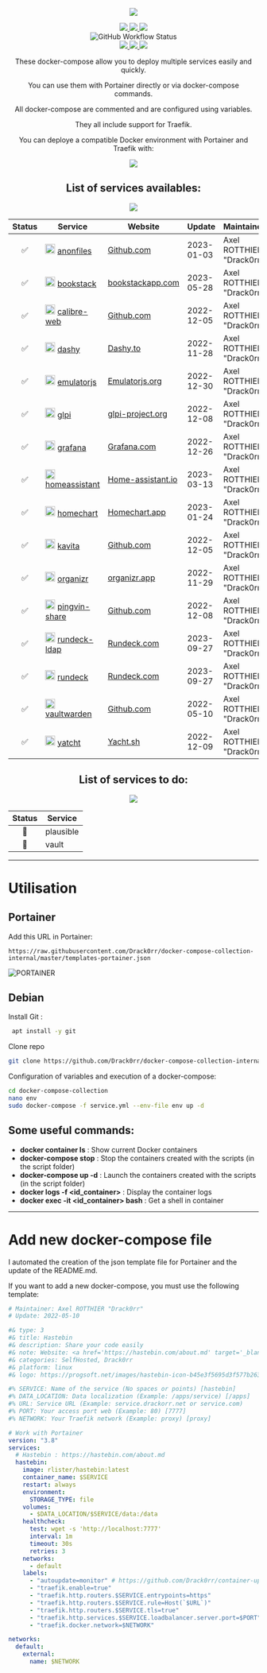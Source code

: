 <p align="center">
  <a href="#"><img src="https://readme-typing-svg.herokuapp.com?center=true&vCenter=true&lines=Docker+compose+collection;"></a>
</p>

<p align="center">
    <a href="https://github.com/Drack0rr/docker-compose-collection-internal#list-of-services-availables"><img src="https://img.shields.io/badge/List_of_services-%2341454A.svg?style=for-the-badge&logo=target&logoColor=white"> </a>
    <a href="https://github.com/Drack0rr/docker-compose-collection-internal#utilisation"><img src="https://img.shields.io/badge/How_to_use-%2341454A.svg?style=for-the-badge&logo=target&logoColor=white"> </a>
    <a href="https://github.com/Drack0rr/docker-compose-collection-internal#add-new-docker-compose-file"><img src="https://img.shields.io/badge/Add_new_service-%2341454A.svg?style=for-the-badge&logo=target&logoColor=white"> </a>
    <br />
    <img alt="GitHub Workflow Status" src="https://img.shields.io/github/workflow/status/Drack0rr/docker-compose-collection-internal/master?label=Files%20generating&logo=files&logoColor=white&style=for-the-badge">
    <br />
    <a href="https://www.docker.com/"><img src="https://img.shields.io/badge/docker-%232496ED.svg?style=for-the-badge&logo=docker&logoColor=white"> </a>
    <a href="https://www.portainer.io/"><img src="https://img.shields.io/badge/portainer-%2313BEF9.svg?style=for-the-badge&logo=portainer&logoColor=white"> </a>
    <a href="https://traefik.io/traefik/"><img src="https://img.shields.io/badge/traefik_proxy-%231F93B1.svg?style=for-the-badge&logo=traefikmesh&logoColor=white"> </a>
    <br />
</p>

<div align="center">
These docker-compose allow you to deploy multiple services easily and quickly.

You can use them with Portainer directly or via docker-compose commands.

All docker-compose are commented and are configured using variables.

They all include support for Traefik.

You can deploye a compatible Docker environment with Portainer and Traefik with:
<p align="center">
  <a href="https://github.com/PAPAMICA/docker-environment"><img src="https://img.shields.io/badge/docker_environment-%2300B8FC.svg?style=for-the-badge&logo=github&logoColor=white"></a>
</p>


## List of services availables:
<img src="https://img.shields.io/badge/Avaibles:_16-%2354B848.svg?style=for-the-badge&logo=cachet&logoColor=white">

| Status | Service | Website | Update | Maintainer |
|:--:|--|--|--|--|
| ✅ | <img src="https://github.com/Supernova3339/anonupload/raw/main/favicon.png" alt="anonfiles" width="20"/> [anonfiles](https://github.com/Drack0rr/docker-compose-collection-internal/tree/master/composes-files/anonfiles.yml) | [Github.com](https://github.com/Supernova3339/anonupload) | 2023-01-03 |  Axel ROTTHIER "Drack0rr" |
| ✅ | <img src="https://avatars.githubusercontent.com/u/20912696?s=200&v=4" alt="bookstack" width="20"/> [bookstack](https://github.com/Drack0rr/docker-compose-collection-internal/tree/master/composes-files/bookstack.yml) | [bookstackapp.com](https://www.bookstackapp.com/) | 2023-05-28 |  Axel ROTTHIER "Drack0rr" |
| ✅ | <img src="https://developer.asustor.com/uploadIcons/0020_999_1573465183_calibre-web_256.png" alt="calibre-web" width="20"/> [calibre-web](https://github.com/Drack0rr/docker-compose-collection-internal/tree/master/composes-files/calibre-web.yml) | [Github.com](https://github.com/janeczku/calibre-web) | 2022-12-05 |  Axel ROTTHIER "Drack0rr" |
| ✅ | <img src="https://img.papamica.com/logo/dashy.png" alt="dashy" width="20"/> [dashy](https://github.com/Drack0rr/docker-compose-collection-internal/tree/master/composes-files/dashy.yml) | [Dashy.to](https://dashy.to/) | 2022-11-28 |  Axel ROTTHIER "Drack0rr" |
| ✅ | <img src="https://emulatorjs.org/media/logo.png" alt="emulatorjs" width="20"/> [emulatorjs](https://github.com/Drack0rr/docker-compose-collection-internal/tree/master/composes-files/emulatorjs.yml) | [Emulatorjs.org](https://emulatorjs.org/) | 2022-12-30 |  Axel ROTTHIER "Drack0rr" |
| ✅ | <img src="https://www.linuxtricks.fr/upload/logo-glpi.png" alt="glpi" width="20"/> [glpi](https://github.com/Drack0rr/docker-compose-collection-internal/tree/master/composes-files/glpi.yml) | [glpi-project.org](https://glpi-project.org/fr/) | 2022-12-08 |  Axel ROTTHIER "Drack0rr" |
| ✅ | <img src="https://img.papamica.com/logo/grafana.png" alt="grafana" width="20"/> [grafana](https://github.com/Drack0rr/docker-compose-collection-internal/tree/master/composes-files/grafana.yml) | [Grafana.com](https://grafana.com/grafana/dashboards/) | 2022-12-26 |  Axel ROTTHIER "Drack0rr" |
| ✅ | <img src="https://design.home-assistant.io/images/logo.png" alt="homeassistant" width="20"/> [homeassistant](https://github.com/Drack0rr/docker-compose-collection-internal/tree/master/composes-files/homeassistant.yml) | [Home-assistant.io](https://www.home-assistant.io/) | 2023-03-13 |  Axel ROTTHIER "Drack0rr" |
| ✅ | <img src="https://homechart.app/images/homechart.8143d29cfd822a29044c24fdbb24a64dd2e897bdc081a288f7bbf39f02bfe3ba.png" alt="homechart" width="20"/> [homechart](https://github.com/Drack0rr/docker-compose-collection-internal/tree/master/composes-files/homechart.yml) | [Homechart.app](https://homechart.app/) | 2023-01-24 |  Axel ROTTHIER "Drack0rr" |
| ✅ | <img src="https://www.kavitareader.com/img/logo.png" alt="kavita" width="20"/> [kavita](https://github.com/Drack0rr/docker-compose-collection-internal/tree/master/composes-files/kavita.yml) | [Github.com](https://github.com/Kareadita/Kavita) | 2022-12-05 |  Axel ROTTHIER "Drack0rr" |
| ✅ | <img src="https://img.papamica.com/logo/organizr.png" alt="organizr" width="20"/> [organizr](https://github.com/Drack0rr/docker-compose-collection-internal/tree/master/composes-files/organizr.yml) | [organizr.app](https://organizr.app/) | 2022-11-29 |  Axel ROTTHIER "Drack0rr" |
| ✅ | <img src="https://user-images.githubusercontent.com/58886915/166198400-c2134044-1198-4647-a8b6-da9c4a204c68.svg" alt="pingvin-share" width="20"/> [pingvin-share](https://github.com/Drack0rr/docker-compose-collection-internal/tree/master/composes-files/pingvin-share.yml) | [Github.com](https://github.com/stonith404/pingvin-share) | 2022-12-08 |  Axel ROTTHIER "Drack0rr" |
| ✅ | <img src="https://cdn.icon-icons.com/icons2/2699/PNG/512/rundeck_logo_icon_170768.png" alt="rundeck-ldap" width="20"/> [rundeck-ldap](https://github.com/Drack0rr/docker-compose-collection-internal/tree/master/composes-files/rundeck-ldap.yml) | [Rundeck.com](https://www.rundeck.com) | 2023-09-27 |  Axel ROTTHIER "Drack0rr" |
| ✅ | <img src="https://cdn.icon-icons.com/icons2/2699/PNG/512/rundeck_logo_icon_170768.png" alt="rundeck" width="20"/> [rundeck](https://github.com/Drack0rr/docker-compose-collection-internal/tree/master/composes-files/rundeck.yml) | [Rundeck.com](https://www.rundeck.com) | 2023-09-27 |  Axel ROTTHIER "Drack0rr" |
| ✅ | <img src="https://img.papamica.com/logo/bitwarden.png" alt="vaultwarden" width="20"/> [vaultwarden](https://github.com/Drack0rr/docker-compose-collection-internal/tree/master/composes-files/vaultwarden.yml) | [Github.com](https://github.com/dani-garcia/vaultwarden) | 2022-05-10 |  Axel ROTTHIER "Drack0rr" |
| ✅ | <img src="https://yacht.sh/img/logo-light.svg" alt="yatcht" width="20"/> [yatcht](https://github.com/Drack0rr/docker-compose-collection-internal/tree/master/composes-files/yatcht.yml) | [Yacht.sh](https://yacht.sh/) | 2022-12-09 |  Axel ROTTHIER "Drack0rr" |

## List of services to do:
<img src="https://img.shields.io/badge/To_do:_2-%23FF8800.svg?style=for-the-badge&logo=vlcmediaplayer&logoColor=white">

| Status | Service |
|:--:|--|
| 🚸 | plausible |
| 🚸 | vault |

</div>

---
# Utilisation
## Portainer
Add this URL in Portainer:

```
https://raw.githubusercontent.com/Drack0rr/docker-compose-collection-internal/master/templates-portainer.json
```

![PORTAINER](https://i.imgur.com/M49ssCN.png)

## Debian
Install Git :
```bash
 apt install -y git
```

Clone repo
```bash
git clone https://github.com/Drack0rr/docker-compose-collection-internal/
```


Configuration of variables and execution of a docker-compose:
```bash
cd docker-compose-collection
nano env
sudo docker-compose -f service.yml --env-file env up -d
```
## Some useful commands:

-   **docker container ls** : Show current Docker containers
-   **docker-compose stop** : Stop the containers created with the scripts (in the script folder)
- **docker-compose up -d** : Launch the containers created with the scripts (in the script folder)
-   **docker logs -f <id_container>** : Display the container logs
-   **docker exec -it <id_container> bash** : Get a shell in container

---
# Add new docker-compose file
I automated the creation of the json template file for Portainer and the update of the README.md.

If you want to add a new docker-compose, you must use the following template:
```yaml
# Maintainer: Axel ROTTHIER "Drack0rr"
# Update: 2022-05-10

#& type: 3
#& title: Hastebin
#& description: Share your code easily
#& note: Website: <a href='https://hastebin.com/about.md' target='_blank' rel='noopener'>Hastebin.com</a>
#& categories: SelfHosted, Drack0rr
#& platform: linux
#& logo: https://progsoft.net/images/hastebin-icon-b45e3f5695d3f577b2630648bd00584195822e3d.png

#% SERVICE: Name of the service (No spaces or points) [hastebin]
#% DATA_LOCATION: Data localization (Example: /apps/service) [/apps]
#% URL: Service URL (Example: service.drackorr.net or service.com)
#% PORT: Your access port web (Example: 80) [7777]
#% NETWORK: Your Traefik network (Example: proxy) [proxy]

# Work with Portainer
version: "3.8"
services:
  # Hastebin : https://hastebin.com/about.md
  hastebin:
    image: rlister/hastebin:latest
    container_name: $SERVICE
    restart: always
    environment:
      STORAGE_TYPE: file
    volumes:
      - $DATA_LOCATION/$SERVICE/data:/data
    healthcheck:
      test: wget -s 'http://localhost:7777'
      interval: 1m
      timeout: 30s
      retries: 3
    networks:
      - default
    labels:
      - "autoupdate=monitor" # https://github.com/Drack0rr/container-updater
      - "traefik.enable=true"
      - "traefik.http.routers.$SERVICE.entrypoints=https"
      - "traefik.http.routers.$SERVICE.rule=Host(`$URL`)"
      - "traefik.http.routers.$SERVICE.tls=true"
      - "traefik.http.services.$SERVICE.loadbalancer.server.port=$PORT"
      - "traefik.docker.network=$NETWORK"

networks:
  default:
    external:
      name: $NETWORK
```